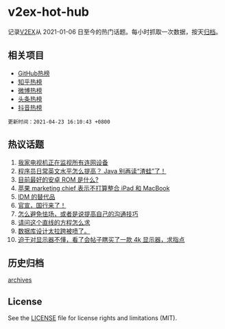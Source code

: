 # v2ex-hot-hub

 记录[V2EX](https://www.v2ex.com/)从 2021-01-06 日至今的热门话题。每小时抓取一次数据，按天[归档](archives)。
 
 ## 相关项目

- [GitHub热榜](https://github.com/snaildev/github-hot-hub)
- [知乎热榜](https://github.com/snaildev/zhihu-hot-hub)
- [微博热榜](https://github.com/snaildev/weibo-hot-hub)
- [头条热榜](https://github.com/snaildev/toutiao-hot-hub)
- [抖音热榜](https://github.com/snaildev/douyin-hot-hub)


 `更新时间：2021-04-23 16:10:43 +0800`

## 热议话题

1. [我家电视机正在监视所有连网设备](https://www.v2ex.com/t/772523)
1. [程序员日常英文水平怎么提高？ Java 别再读“渣蛙”了！](https://www.v2ex.com/t/772621)
1. [目前最好的安卓 ROM 是什么?](https://www.v2ex.com/t/772488)
1. [苹果 marketing chief 表示不打算整合 iPad 和 MacBook](https://www.v2ex.com/t/772612)
1. [IDM 的替代品](https://www.v2ex.com/t/772562)
1. [官宣，国行来了！](https://www.v2ex.com/t/772651)
1. [怎么避免怯场，或者是说提高自己的沟通技巧](https://www.v2ex.com/t/772652)
1. [请问这个直线的方程怎么求](https://www.v2ex.com/t/772618)
1. [数据库设计太拉跨被喷了。](https://www.v2ex.com/t/772712)
1. [迫于对显示器不懂，看了会帖子瞎买了一款 4k 显示器，求指点](https://www.v2ex.com/t/772601)

## 历史归档

[archives](archives)

## License

See the [LICENSE](LICENSE) file for license rights and limitations (MIT).
